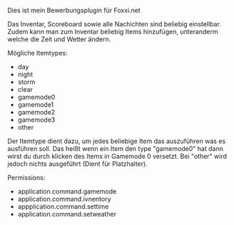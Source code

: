 Dies ist mein Bewerbungsplugin für Foxxi.net

Das Inventar, Scoreboard sowie alle Nachichten sind beliebig einstellbar.
Zudem kann man zum Inventar beliebig Items hinzufügen,
unteranderm welche die Zeit und Wetter ändern.

Mögliche Itemtypes:
  - day
  - night
  - storm
  - clear
  - gamemode0
  - gamemode1
  - gamemode2
  - gamemode3
  - other

Der Itemtype dient dazu, um jedes beliebige Item das auszuführen 
was es ausführen soll. Das heißt wenn ein Item den type "gamemode0" 
hat dann wirst du durch klicken des Items in Gamemode 0 versetzt.
Bei "other" wird jedoch nichts ausgeführt (Dient für Platzhalter).

Permissions:
  - application.command.gamemode
  - application.command.ivnentory
  - appplication.command.settime
  - application.command.setweather


